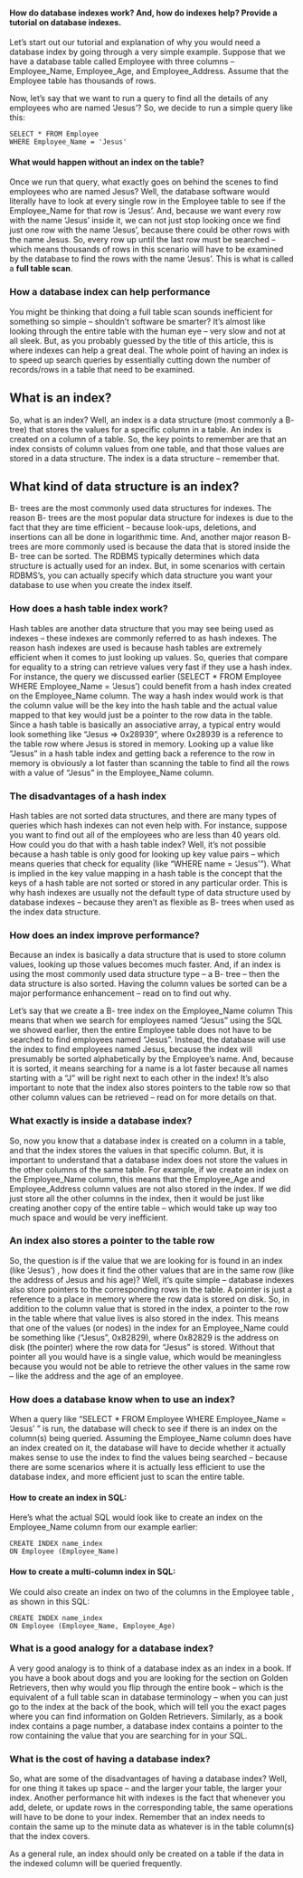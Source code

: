 #### How do database indexes work? And, how do indexes help? Provide a tutorial on database indexes.

Let’s start out our tutorial and explanation of why you would need a database index by going through a very simple example. Suppose that we have a database table called Employee with three columns – Employee_Name, Employee_Age, and Employee_Address. Assume that the Employee table has thousands of rows.

Now, let’s say that we want to run a query to find all the details of any employees who are named ‘Jesus’? So, we decide to run a simple query like this:

```
SELECT * FROM Employee 
WHERE Employee_Name = 'Jesus'
```

#### What would happen without an index on the table?

Once we run that query, what exactly goes on behind the scenes to find employees who are named Jesus? Well, the database software would literally have to look at every single row in the Employee table to see if the Employee_Name for that row is ‘Jesus’. And, because we want every row with the name ‘Jesus’ inside it, we can not just stop looking once we find just one row with the name ‘Jesus’, because there could be other rows with the name Jesus. So, every row up until the last row must be searched – which means thousands of rows in this scenario will have to be examined by the database to find the rows with the name ‘Jesus’. This is what is called a __full table scan__.

### How a database index can help performance

You might be thinking that doing a full table scan sounds inefficient for something so simple – shouldn’t software be smarter? It’s almost like looking through the entire table with the human eye – very slow and not at all sleek. But, as you probably guessed by the title of this article, this is where indexes can help a great deal. The whole point of having an index is to speed up search queries by essentially cutting down the number of records/rows in a table that need to be examined.

## What is an index?

So, what is an index? Well, an index is a data structure (most commonly a B- tree) that stores the values for a specific column in a table. An index is created on a column of a table. So, the key points to remember are that an index consists of column values from one table, and that those values are stored in a data structure. The index is a data structure – remember that.

## What kind of data structure is an index?

B- trees are the most commonly used data structures for indexes. The reason B- trees are the most popular data structure for indexes is due to the fact that they are time efficient – because look-ups, deletions, and insertions can all be done in logarithmic time. And, another major reason B- trees are more commonly used is because the data that is stored inside the B- tree can be sorted. The RDBMS typically determines which data structure is actually used for an index. But, in some scenarios with certain RDBMS’s, you can actually specify which data structure you want your database to use when you create the index itself.

### How does a hash table index work?

Hash tables are another data structure that you may see being used as indexes – these indexes are commonly referred to as hash indexes. The reason hash indexes are used is because hash tables are extremely efficient when it comes to just looking up values. So, queries that compare for equality to a string can retrieve values very fast if they use a hash index. For instance, the query we discussed earlier (SELECT * FROM Employee WHERE Employee_Name = ‘Jesus’) could benefit from a hash index created on the Employee_Name column. The way a hash index would work is that the column value will be the key into the hash table and the actual value mapped to that key would just be a pointer to the row data in the table. Since a hash table is basically an associative array, a typical entry would look something like “Jesus => 0x28939”, where 0x28939 is a reference to the table row where Jesus is stored in memory. Looking up a value like “Jesus” in a hash table index and getting back a reference to the row in memory is obviously a lot faster than scanning the table to find all the rows with a value of “Jesus” in the Employee_Name column.

### The disadvantages of a hash index

Hash tables are not sorted data structures, and there are many types of queries which hash indexes can not even help with. For instance, suppose you want to find out all of the employees who are less than 40 years old. How could you do that with a hash table index? Well, it’s not possible because a hash table is only good for looking up key value pairs – which means queries that check for equality (like “WHERE name = ‘Jesus'”). What is implied in the key value mapping in a hash table is the concept that the keys of a hash table are not sorted or stored in any particular order. This is why hash indexes are usually not the default type of data structure used by database indexes – because they aren’t as flexible as B- trees when used as the index data structure.

### How does an index improve performance?

Because an index is basically a data structure that is used to store column values, looking up those values becomes much faster. And, if an index is using the most commonly used data structure type – a B- tree – then the data structure is also sorted. Having the column values be sorted can be a major performance enhancement – read on to find out why.

Let’s say that we create a B- tree index on the Employee_Name column This means that when we search for employees named “Jesus” using the SQL we showed earlier, then the entire Employee table does not have to be searched to find employees named “Jesus”. Instead, the database will use the index to find employees named Jesus, because the index will presumably be sorted alphabetically by the Employee’s name. And, because it is sorted, it means searching for a name is a lot faster because all names starting with a “J” will be right next to each other in the index! It’s also important to note that the index also stores pointers to the table row so that other column values can be retrieved – read on for more details on that.

### What exactly is inside a database index?

So, now you know that a database index is created on a column in a table, and that the index stores the values in that specific column. But, it is important to understand that a database index does not store the values in the other columns of the same table. For example, if we create an index on the Employee_Name column, this means that the Employee_Age and Employee_Address column values are not also stored in the index. If we did just store all the other columns in the index, then it would be just like creating another copy of the entire table – which would take up way too much space and would be very inefficient.

### An index also stores a pointer to the table row

So, the question is if the value that we are looking for is found in an index (like ‘Jesus’) , how does it find the other values that are in the same row (like the address of Jesus and his age)? Well, it’s quite simple – database indexes also store pointers to the corresponding rows in the table. A pointer is just a reference to a place in memory where the row data is stored on disk. So, in addition to the column value that is stored in the index, a pointer to the row in the table where that value lives is also stored in the index. This means that one of the values (or nodes) in the index for an Employee_Name could be something like (“Jesus”, 0x82829), where 0x82829 is the address on disk (the pointer) where the row data for “Jesus” is stored. Without that pointer all you would have is a single value, which would be meaningless because you would not be able to retrieve the other values in the same row – like the address and the age of an employee.

### How does a database know when to use an index?

When a query like “SELECT * FROM Employee WHERE Employee_Name = ‘Jesus’ ” is run, the database will check to see if there is an index on the column(s) being queried. Assuming the Employee_Name column does have an index created on it, the database will have to decide whether it actually makes sense to use the index to find the values being searched – because there are some scenarios where it is actually less efficient to use the database index, and more efficient just to scan the entire table.


#### How to create an index in SQL:

Here’s what the actual SQL would look like to create an index on the Employee_Name column from our example earlier:
```
CREATE INDEX name_index
ON Employee (Employee_Name)
```
#### How to create a multi-column index in SQL:

We could also create an index on two of the columns in the Employee table , as shown in this SQL:
```
CREATE INDEX name_index
ON Employee (Employee_Name, Employee_Age)
```

### What is a good analogy for a database index?

A very good analogy is to think of a database index as an index in a book. If you have a book about dogs and you are looking for the section on Golden Retrievers, then why would you flip through the entire book – which is the equivalent of a full table scan in database terminology – when you can just go to the index at the back of the book, which will tell you the exact pages where you can find information on Golden Retrievers. Similarly, as a book index contains a page number, a database index contains a pointer to the row containing the value that you are searching for in your SQL.

### What is the cost of having a database index?

So, what are some of the disadvantages of having a database index? Well, for one thing it takes up space – and the larger your table, the larger your index. Another performance hit with indexes is the fact that whenever you add, delete, or update rows in the corresponding table, the same operations will have to be done to your index. Remember that an index needs to contain the same up to the minute data as whatever is in the table column(s) that the index covers.

As a general rule, an index should only be created on a table if the data in the indexed column will be queried frequently.




